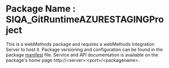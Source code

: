 # Package Name : SIQA_GitRuntimeAZURESTAGINGProject
This is a webMethods package and requires a webMethods Integration Server to host it. Package versioning and configuration can be found in the package [manifest](./SIQA_GitRuntimeAZURESTAGINGProject/manifest.v3) file. Service and API documentation is available on the package's home page http://&lt;server&gt;:&lt;port&gt;/&lt;packagename>.